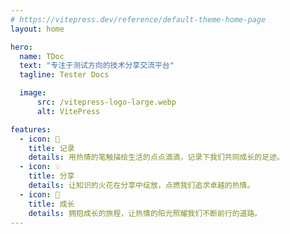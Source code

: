 ```yaml
---
# https://vitepress.dev/reference/default-theme-home-page
layout: home

hero:
  name: TDoc
  text: "专注于测试方向的技术分享交流平台"
  tagline: Tester Docs

  image:
      src: /vitepress-logo-large.webp
      alt: VitePress

features:
  - icon: 📝
    title: 记录
    details: 用热情的笔触描绘生活的点点滴滴，记录下我们共同成长的足迹。
  - icon: 💡
    title: 分享
    details: 让知识的火花在分享中绽放，点燃我们追求卓越的热情。
  - icon: 🚀
    title: 成长
    details: 拥抱成长的旅程，让热情的阳光照耀我们不断前行的道路。
---
```


<script setup>
import {
  VPTeamPage,
  VPTeamPageTitle,
  VPTeamMembers
} from 'vitepress/theme'

const members = [
  {
    avatar: '/writers/mikigo.jpg',
    name: '黄明强',
  },
  {
    avatar: '/writers/jinjiabin.png',
    name: '金佳斌',
  },
  {
    avatar: '/writers/chenyi.png',
    name: '陈依',
  },
  {
    avatar: '/writers/zhaofangfang.png',
    name: '赵方方',
  },
  {
    avatar: '/writers/huanghaizhen.png',
    name: '黄海针',
  },
  {
    avatar: '/writers/luye.png',
    name: '禄烨',
  },
  {
    avatar: '/writers/lihuan.png',
    name: '李欢',
  },
  {
    avatar: '/writers/liguangming.png',
    name: '李光明',
  },
  {
    avatar: '/writers/wangpeng.png',
    name: '王鹏',
  },
  {
    avatar: '/writers/zuohanxu.png',
    name: '左含旭',
  },
  {
    avatar: '/writers/lufei.png',
    name: '路斐',
  },
]

</script>


<VPTeamPage>
  <VPTeamPageTitle>
    <template #title>
      Writers
    </template>
  </VPTeamPageTitle>
  <VPTeamMembers
    size="small"
    :members="members"
  />
</VPTeamPage>
